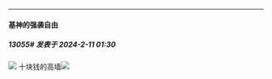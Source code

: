 
*****

####  基神的强袭自由  
##### 13055#       发表于 2024-2-11 01:30

<img src="https://s2.loli.net/2024/02/11/3aJ9dPb7jshc8LB.png" referrerpolicy="no-referrer">
十块钱的高墙<img src="https://static.saraba1st.com/image/smiley/face2017/067.png" referrerpolicy="no-referrer">

